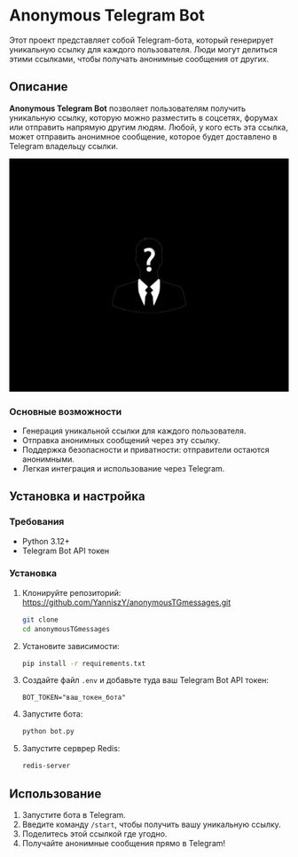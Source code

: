 # Anonymous Telegram Bot

Этот проект представляет собой Telegram-бота, который генерирует уникальную ссылку для каждого пользователя. Люди могут делиться этими ссылками, чтобы получать анонимные сообщения от других.

## Описание

**Anonymous Telegram Bot** позволяет пользователям получить уникальную ссылку, которую можно разместить в соцсетях, форумах или отправить напрямую другим людям. Любой, у кого есть эта ссылка, может отправить анонимное сообщение, которое будет доставлено в Telegram владельцу ссылки.

![logo](img/logo.png)

### Основные возможности

- Генерация уникальной ссылки для каждого пользователя.
- Отправка анонимных сообщений через эту ссылку.
- Поддержка безопасности и приватности: отправители остаются анонимными.
- Легкая интеграция и использование через Telegram.

## Установка и настройка

### Требования

- Python 3.12+
- Telegram Bot API токен

### Установка

1. Клонируйте репозиторий: https://github.com/YanniszY/anonymousTGmessages.git

    ```bash
    git clone 
    cd anonymousTGmessages
    ```

2. Установите зависимости:

    ```bash
    pip install -r requirements.txt
    ```

3. Создайте файл `.env` и добавьте туда ваш Telegram Bot API токен:

    ```env
    BOT_TOKEN="ваш_токен_бота"
    ```

4. Запустите бота:

    ```bash
    python bot.py
    ```

5. Запустите серврер Redis:
   ```bash
   redis-server
   ```

## Использование

1. Запустите бота в Telegram.
2. Введите команду `/start`, чтобы получить вашу уникальную ссылку.
3. Поделитесь этой ссылкой где угодно.
4. Получайте анонимные сообщения прямо в Telegram!

